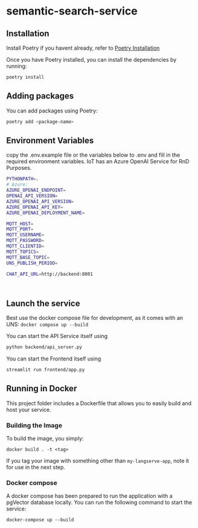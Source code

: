 # semantic-search-service

## Installation

Install Poetry if you havent already, refer to [Poetry Installation](https://python-poetry.org/docs/#installation)

Once you have Poetry installed, you can install the dependencies by running:
```bash
poetry install
```

## Adding packages

You can add packages using Poetry:
```bash
poetry add <package-name>
```


## Environment Variables

copy the .env.example file or the variables below to .env and fill in the required environment variables. IoT has an Azure OpenAI Service for RnD Purposes.

```bash
PYTHONPATH=.
# Azure:
AZURE_OPENAI_ENDPOINT=
OPENAI_API_VERSION=
AZURE_OPENAI_API_VERSION=
AZURE_OPENAI_API_KEY=
AZURE_OPENAI_DEPLOYMENT_NAME=

MQTT_HOST=
MQTT_PORT=
MQTT_USERNAME=
MQTT_PASSWORD=
MQTT_CLIENTID=
MQTT_TOPICS=
MQTT_BASE_TOPIC=
UNS_PUBLISH_PERIOD=

CHAT_API_URL=http://backend:8001




```

## Launch the service

Best use the docker compose file for development, as it comes with an UNS: `docker compose up --build`

You can start the API Service itself using
```bash
python backend/api_server.py
```
You can start the Frontend itself using
```bash
streamlit run frontend/app.py
```

## Running in Docker

This project folder includes a Dockerfile that allows you to easily build and host your service.

### Building the Image

To build the image, you simply:

```shell
docker build . -t <tag>
```

If you tag your image with something other than `my-langserve-app`,
note it for use in the next step.

### Docker compose
A docker compose has been prepared to run the application with a pgVector database locally. You can run the following command to start the service:

```shell
docker-compose up --build
```

